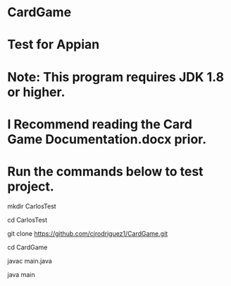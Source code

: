 # CardGame
# Test for Appian
# Note: This program requires JDK 1.8 or higher.
# I Recommend reading the Card Game Documentation.docx prior.

# Run the commands below to test project.

mkdir CarlosTest

cd CarlosTest

git clone https://github.com/cjrodriguez1/CardGame.git

cd CardGame

javac main.java

java main

